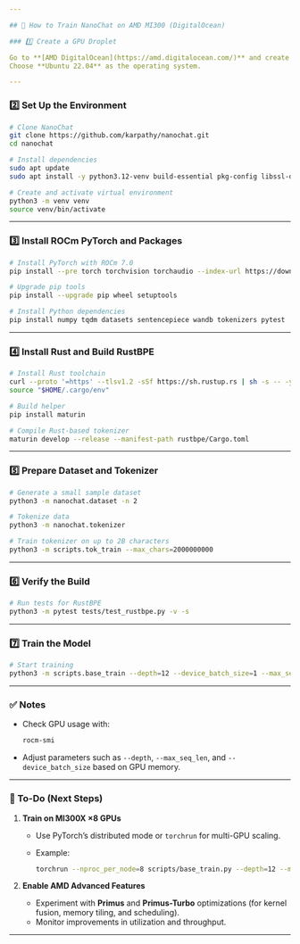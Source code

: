 ```yaml
---

## 🧠 How to Train NanoChat on AMD MI300 (DigitalOcean)

### 1️⃣ Create a GPU Droplet

Go to **[AMD DigitalOcean](https://amd.digitalocean.com/)** and create a new **GPU Droplet** with the **AMD MI300** GPU.
Choose **Ubuntu 22.04** as the operating system.

---
```


### 2️⃣ Set Up the Environment

```bash
# Clone NanoChat
git clone https://github.com/karpathy/nanochat.git
cd nanochat

# Install dependencies
sudo apt update
sudo apt install -y python3.12-venv build-essential pkg-config libssl-dev

# Create and activate virtual environment
python3 -m venv venv
source venv/bin/activate
```

---

### 3️⃣ Install ROCm PyTorch and Packages

```bash
# Install PyTorch with ROCm 7.0
pip install --pre torch torchvision torchaudio --index-url https://download.pytorch.org/whl/nightly/rocm7.0

# Upgrade pip tools
pip install --upgrade pip wheel setuptools

# Install Python dependencies
pip install numpy tqdm datasets sentencepiece wandb tokenizers pytest
```

---

### 4️⃣ Install Rust and Build RustBPE

```bash
# Install Rust toolchain
curl --proto '=https' --tlsv1.2 -sSf https://sh.rustup.rs | sh -s -- -y
source "$HOME/.cargo/env"

# Build helper
pip install maturin

# Compile Rust-based tokenizer
maturin develop --release --manifest-path rustbpe/Cargo.toml
```

---

### 5️⃣ Prepare Dataset and Tokenizer

```bash
# Generate a small sample dataset
python3 -m nanochat.dataset -n 2

# Tokenize data
python3 -m nanochat.tokenizer

# Train tokenizer on up to 2B characters
python3 -m scripts.tok_train --max_chars=2000000000
```

---

### 6️⃣ Verify the Build

```bash
# Run tests for RustBPE
python3 -m pytest tests/test_rustbpe.py -v -s
```

---

### 7️⃣ Train the Model

```bash
# Start training
python3 -m scripts.base_train --depth=12 --device_batch_size=1 --max_seq_len=1024
```

---

### ✅ Notes

* Check GPU usage with:

  ```bash
  rocm-smi
  ```
* Adjust parameters such as `--depth`, `--max_seq_len`, and `--device_batch_size` based on GPU memory.

---

### 🧩 To-Do (Next Steps)

1. **Train on MI300X ×8 GPUs**

   * Use PyTorch’s distributed mode or `torchrun` for multi-GPU scaling.
   * Example:

     ```bash
     torchrun --nproc_per_node=8 scripts/base_train.py --depth=12 --max_seq_len=1024
     ```

2. **Enable AMD Advanced Features**

   * Experiment with **Primus** and **Primus-Turbo** optimizations (for kernel fusion, memory tiling, and scheduling).
   * Monitor improvements in utilization and throughput.

---

